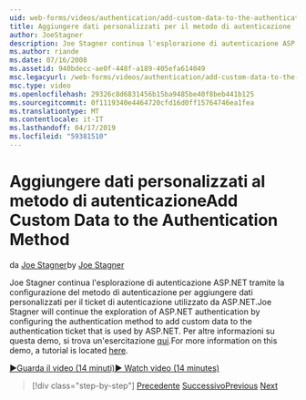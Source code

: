 ```yaml
---
uid: web-forms/videos/authentication/add-custom-data-to-the-authentication-method
title: Aggiungere dati personalizzati per il metodo di autenticazione | Microsoft Docs
author: JoeStagner
description: Joe Stagner continua l'esplorazione di autenticazione ASP.NET tramite la configurazione del metodo di autenticazione per aggiungere dati personalizzati per il ticket di autenticazione...
ms.author: riande
ms.date: 07/16/2008
ms.assetid: 940bdecc-ae0f-448f-a189-405efa614049
msc.legacyurl: /web-forms/videos/authentication/add-custom-data-to-the-authentication-method
msc.type: video
ms.openlocfilehash: 29326c8d6831456b15ba9485be40f8beb441b125
ms.sourcegitcommit: 0f1119340e4464720cfd16d0ff15764746ea1fea
ms.translationtype: MT
ms.contentlocale: it-IT
ms.lasthandoff: 04/17/2019
ms.locfileid: "59381510"
---
```

# <a name="add-custom-data-to-the-authentication-method"></a><span data-ttu-id="cfab0-103">Aggiungere dati personalizzati al metodo di autenticazione</span><span class="sxs-lookup"><span data-stu-id="cfab0-103">Add Custom Data to the Authentication Method</span></span>

<span data-ttu-id="cfab0-104">da [Joe Stagner](https://github.com/JoeStagner)</span><span class="sxs-lookup"><span data-stu-id="cfab0-104">by [Joe Stagner](https://github.com/JoeStagner)</span></span>

<span data-ttu-id="cfab0-105">Joe Stagner continua l'esplorazione di autenticazione ASP.NET tramite la configurazione del metodo di autenticazione per aggiungere dati personalizzati per il ticket di autenticazione utilizzato da ASP.NET.</span><span class="sxs-lookup"><span data-stu-id="cfab0-105">Joe Stagner will continue the exploration of ASP.NET authentication by configuring the authentication method to add custom data to the authentication ticket that is used by ASP.NET.</span></span> <span data-ttu-id="cfab0-106">Per altre informazioni su questa demo, si trova un'esercitazione [qui](../../overview/older-versions-security/introduction/forms-authentication-configuration-and-advanced-topics-vb.md).</span><span class="sxs-lookup"><span data-stu-id="cfab0-106">For more information on this demo, a tutorial is located [here](../../overview/older-versions-security/introduction/forms-authentication-configuration-and-advanced-topics-vb.md).</span></span>

[<span data-ttu-id="cfab0-107">&#9654;Guarda il video (14 minuti)</span><span class="sxs-lookup"><span data-stu-id="cfab0-107">&#9654; Watch video (14 minutes)</span></span>](https://channel9.msdn.com/Blogs/ASP-NET-Site-Videos/add-custom-data-to-the-authentication-method)

> [!div class="step-by-step"]
> <span data-ttu-id="cfab0-108">[Precedente](forms-login-custom-key-configuration.md)
> [Successivo](use-custom-principal-objects.md)</span><span class="sxs-lookup"><span data-stu-id="cfab0-108">[Previous](forms-login-custom-key-configuration.md)
[Next](use-custom-principal-objects.md)</span></span>
